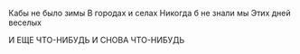 Кабы не было зимы
В городах и селах
Никогда б не знали мы
Этих дней веселых

И ЕЩЕ ЧТО-НИБУДЬ
И СНОВА ЧТО-НИБУДЬ

